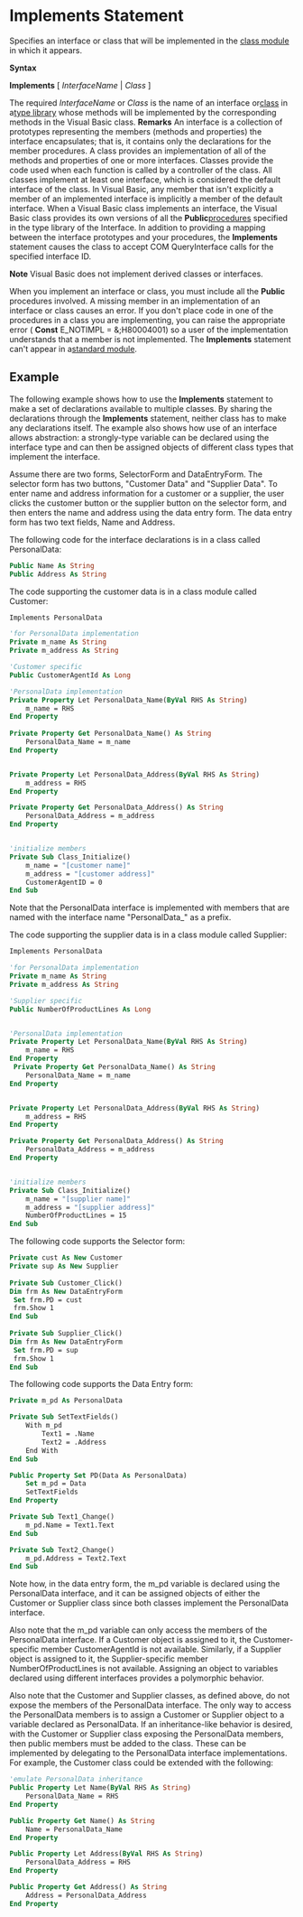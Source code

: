 
# Implements Statement

Specifies an interface or class that will be implemented in the [class module](b8bdf64f-5920-1ae9-16d0-b26d09524a30.md) in which it appears.

 **Syntax**

 **Implements** [ _InterfaceName_ | _Class_ ]

The required  _InterfaceName_ or _Class_ is the name of an interface or[class](b8bdf64f-5920-1ae9-16d0-b26d09524a30.md) in a[type library](b8bdf64f-5920-1ae9-16d0-b26d09524a30.md) whose methods will be implemented by the corresponding methods in the Visual Basic class.
 **Remarks**
An interface is a collection of prototypes representing the members (methods and properties) the interface encapsulates; that is, it contains only the declarations for the member procedures. A class provides an implementation of all of the methods and properties of one or more interfaces. Classes provide the code used when each function is called by a controller of the class. All classes implement at least one interface, which is considered the default interface of the class. In Visual Basic, any member that isn't explicitly a member of an implemented interface is implicitly a member of the default interface.
When a Visual Basic class implements an interface, the Visual Basic class provides its own versions of all the  **Public**[procedures](b8bdf64f-5920-1ae9-16d0-b26d09524a30.md) specified in the type library of the Interface. In addition to providing a mapping between the interface prototypes and your procedures, the **Implements** statement causes the class to accept COM QueryInterface calls for the specified interface ID.

 **Note**  Visual Basic does not implement derived classes or interfaces.

When you implement an interface or class, you must include all the  **Public** procedures involved. A missing member in an implementation of an interface or class causes an error. If you don't place code in one of the procedures in a class you are implementing, you can raise the appropriate error ( **Const** E_NOTIMPL = &;H80004001) so a user of the implementation understands that a member is not implemented.
The  **Implements** statement can't appear in a[standard module](b8bdf64f-5920-1ae9-16d0-b26d09524a30.md).

## Example

The following example shows how to use the  **Implements** statement to make a set of declarations available to multiple classes. By sharing the declarations through the **Implements** statement, neither class has to make any declarations itself. The example also shows how use of an interface allows abstraction: a strongly-type variable can be declared using the interface type and can then be assigned objects of different class types that implement the interface.

Assume there are two forms, SelectorForm and DataEntryForm. The selector form has two buttons, "Customer Data" and "Supplier Data". To enter name and address information for a customer or a supplier, the user clicks the customer button or the supplier button on the selector form, and then enters the name and address using the data entry form. The data entry form has two text fields, Name and Address.

The following code for the interface declarations is in a class called PersonalData:




```vb
Public Name As String 
Public Address As String 

```

The code supporting the customer data is in a class module called Customer:




```vb
Implements PersonalData

'for PersonalData implementation
Private m_name As String
Private m_address As String

'Customer specific
Public CustomerAgentId As Long

'PersonalData implementation
Private Property Let PersonalData_Name(ByVal RHS As String)
    m_name = RHS
End Property
 
Private Property Get PersonalData_Name() As String
    PersonalData_Name = m_name
End Property


Private Property Let PersonalData_Address(ByVal RHS As String)
    m_address = RHS
End Property

Private Property Get PersonalData_Address() As String
    PersonalData_Address = m_address
End Property


'initialize members
Private Sub Class_Initialize()
    m_name = "[customer name]"
    m_address = "[customer address]"
    CustomerAgentID = 0
End Sub

```

Note that the PersonalData interface is implemented with members that are named with the interface name "PersonalData\_" as a prefix.

The code supporting the supplier data is in a class module called Supplier:




```vb
Implements PersonalData

'for PersonalData implementation
Private m_name As String
Private m_address As String

'Supplier specific
Public NumberOfProductLines As Long


'PersonalData implementation
Private Property Let PersonalData_Name(ByVal RHS As String)
    m_name = RHS
End Property
 Private Property Get PersonalData_Name() As String
    PersonalData_Name = m_name
End Property


Private Property Let PersonalData_Address(ByVal RHS As String)
    m_address = RHS
End Property

Private Property Get PersonalData_Address() As String
    PersonalData_Address = m_address
End Property


'initialize members
Private Sub Class_Initialize()
    m_name = "[supplier name]"
    m_address = "[supplier address]"
    NumberOfProductLines = 15
End Sub


```

The following code supports the Selector form:




```vb
Private cust As New Customer 
Private sup As New Supplier 
 
Private Sub Customer_Click() 
Dim frm As New DataEntryForm 
 Set frm.PD = cust 
 frm.Show 1 
End Sub 
 
Private Sub Supplier_Click() 
Dim frm As New DataEntryForm
 Set frm.PD = sup 
 frm.Show 1 
End Sub
```

The following code supports the Data Entry form:




```vb
Private m_pd As PersonalData

Private Sub SetTextFields()
    With m_pd
        Text1 = .Name
        Text2 = .Address
    End With
End Sub

Public Property Set PD(Data As PersonalData) 
    Set m_pd = Data
    SetTextFields
End Property

Private Sub Text1_Change()
    m_pd.Name = Text1.Text
End Sub

Private Sub Text2_Change()
    m_pd.Address = Text2.Text
End Sub

```

Note how, in the data entry form, the m_pd variable is declared using the PersonalData interface, and it can be assigned objects of either the Customer or Supplier class since both classes implement the PersonalData interface.

Also note that the m_pd variable can only access the members of the PersonalData interface. If a Customer object is assigned to it, the Customer-specific member CustomerAgentId is not available. Similarly, if a Supplier object is assigned to it, the Supplier-specific member NumberOfProductLines is not available. Assigning an object to variables declared using different interfaces provides a polymorphic behavior.

Also note that the Customer and Supplier classes, as defined above, do not expose the members of the PersonalData interface. The only way to access the PersonalData members is to assign a Customer or Supplier object to a variable declared as PersonalData. If an inheritance-like behavior is desired, with the Customer or Supplier class exposing the PersonalData members, then public members must be added to the class. These can be implemented by delegating to the PersonalData interface implementations. For example, the Customer class could be extended with the following:

```vb
'emulate PersonalData inheritance
Public Property Let Name(ByVal RHS As String)
    PersonalData_Name = RHS
End Property

Public Property Get Name() As String
    Name = PersonalData_Name
End Property

Public Property Let Address(ByVal RHS As String)
    PersonalData_Address = RHS
End Property

Public Property Get Address() As String
    Address = PersonalData_Address
End Property

```
